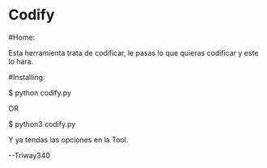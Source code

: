 # Codify

#Home:

Esta herramienta trata de codificar, le pasas lo que quieras codificar
y este lo hara.

#Installing:

$ python codify.py

OR

$ python3 codify.py

Y ya tendas las opciones en la Tool.

--Triway340
